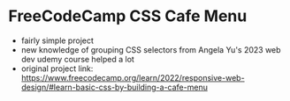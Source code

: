 # FreeCodeCamp CSS Cafe Menu
- fairly simple project
- new knowledge of grouping CSS selectors from Angela Yu's 2023 web dev udemy course helped a lot
- original project link: https://www.freecodecamp.org/learn/2022/responsive-web-design/#learn-basic-css-by-building-a-cafe-menu
